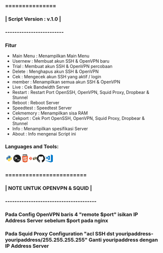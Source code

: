 ### ===============
### | Script Version : v.1.0 |
### -------------------------

### Fitur
- Main Menu : Menampilkan Main Menu
- Usernew   : Membuat akun SSH & OpenVPN baru
- Trial     : Membuat akun SSH & OpenVPN percobaan
- Delete    : Menghapus akun SSH & OpenVPN
- Cek       : Mengecek akun SSH yang aktif / login
- member    : Menampilkan semua akun SSH & OpenVPN
- Live      : Cek Bandwidth Server
- Restart   : Restart Port OpenSSH, OpenVPN, Squid Proxy, Dropbear & Stunnel
- Reboot    : Reboot Server
- Speedtest : Speedtest Server
- Cekmemory : Menampilkan sisa RAM
- Cekport   : Cek Port OpenSSH, OpenVPN, Squid Proxy, Dropbear & Stunnel
- Info      : Menampilkan spesifikasi Server
- About     : Info mengenai Script ini

### Languages and Tools:

<img align="left" alt="Python" width="26px" src="https://raw.githubusercontent.com/github/explore/80688e429a7d4ef2fca1e82350fe8e3517d3494d/topics/python/python.png" />
<img align="left" alt="Terminal" width="26px" src="https://raw.githubusercontent.com/github/explore/80688e429a7d4ef2fca1e82350fe8e3517d3494d/topics/terminal/terminal.png" />
<img align="left" alt="HTML5" width="26px" src="https://raw.githubusercontent.com/github/explore/80688e429a7d4ef2fca1e82350fe8e3517d3494d/topics/html/html.png" />
<img align="left" alt="Git" width="26px" src="https://raw.githubusercontent.com/github/explore/80688e429a7d4ef2fca1e82350fe8e3517d3494d/topics/git/git.png" />
<img align="left" alt="GitHub" width="26px" src="https://raw.githubusercontent.com/github/explore/78df643247d429f6cc873026c0622819ad797942/topics/github/github.png" />
<img align="left" alt="Visual Studio Code" width="26px" src="https://raw.githubusercontent.com/github/explore/80688e429a7d4ef2fca1e82350fe8e3517d3494d/topics/visual-studio-code/visual-studio-code.png" />

<br />
<br />

### ========================
### | NOTE UNTUK OPENVPN & SQUID |
### ---------------------------------------

### Pada Config OpenVPN baris 4 "remote $port" isikan IP Address Server sebelum $port pada nginx

### Pada Squid Proxy Configuration "acl SSH dst youripaddress-youripaddress/255.255.255.255" Ganti youripaddress dengan IP Address Server